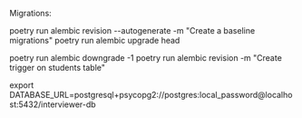 Migrations:

poetry run alembic revision --autogenerate -m "Create a baseline migrations"
poetry run alembic upgrade head

poetry run alembic downgrade -1
poetry run alembic revision -m "Create trigger on students table"


export DATABASE_URL=postgresql+psycopg2://postgres:local_password@localhost:5432/interviewer-db